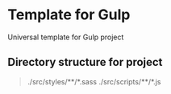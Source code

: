 # Template for Gulp
Universal template for Gulp project

## Directory structure for project
>./src/styles/\*\*/\*.sass
>./src/scripts/\*\*/\*.js